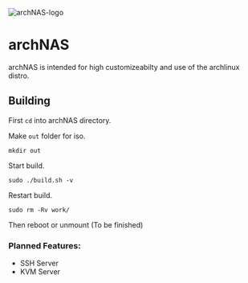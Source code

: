 ![archNAS-logo](https://github.com/Pheoxy/archNAS/raw/master/boot/archNAS-logo.png)
# archNAS

archNAS is intended for high customizeabilty and use of the archlinux distro.


## Building

First `cd` into archNAS directory.

Make `out` folder for iso.

`mkdir out`

Start build.

`sudo ./build.sh -v`

Restart build.

`sudo rm -Rv work/`

Then reboot or unmount (To be finished)


### Planned Features:

* SSH Server
* KVM Server

